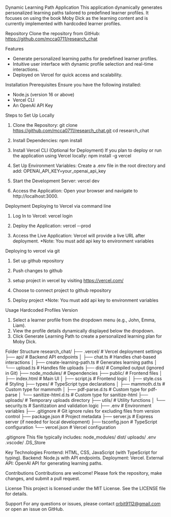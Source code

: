 Dynamic Learning Path Application
This application dynamically generates personalized learning paths tailored to predefined learner profiles. It focuses on using the book Moby Dick as the learning content and is currently implemented with hardcoded learner profiles.


Repository
Clone the repository from GitHub: https://github.com/mcca0711/research_chat


Features
- Generate personalized learning paths for predefined learner profiles.
- Intuitive user interface with dynamic profile selection and real-time interactions.
- Deployed on Vercel for quick access and scalability.


Installation
Prerequisites
Ensure you have the following installed:

- Node.js (version 16 or above)
- Vercel CLI
- An OpenAI API Key

Steps to Set Up Locally
1. Clone the Repository:
   git clone https://github.com/mcca0711/research_chat.git
   cd research_chat

2. Install Dependencies:
   npm install

3. Install Vercel CLI (Optional for Deployment)
   If you plan to deploy or run the application using Vercel locally:
   npm install -g vercel

4. Set Up Environment Variables: Create a .env file in the root directory and add:
   OPENAI_API_KEY=your_openai_api_key

5. Start the Development Server:
   vercel dev

6. Access the Application: Open your browser and navigate to http://localhost:3000.


Deployment
Deploying to Vercel via command line
1. Log In to Vercel:
   vercel login
   
2. Deploy the Application:
   vercel --prod
   
3. Access the Live Application: Vercel will provide a live URL after deployment.
   *Note: You must add api key to environment variables

Deploying to vercel via git
1. Set up github repository

2. Push changes to github

3. setup project in vercel by visiting https://vercel.com/

4. Choose to connect project to github repository

5. Deploy project
   *Note: You must add api key to environment variables


Usage
Hardcoded Profiles Version
1. Select a learner profile from the dropdown menu (e.g., John, Emma, Liam).
2. View the profile details dynamically displayed below the dropdown.
3. Click Generate Learning Path to create a personalized learning plan for Moby Dick.


Folder Structure
research_chat/
├── .vercel/                  # Vercel deployment settings
├── api/                      # Backend API endpoints
│   ├── chat.ts               # Handles chat-based interactions
│   ├── create-learning-path.ts # Generates learning paths
│   └── upload.ts             # Handles file uploads
├── dist/                     # Compiled output (ignored in Git)
├── node_modules/             # Dependencies
├── public/                   # Frontend files
│   ├── index.html            # Main UI
│   ├── script.js             # Frontend logic
│   ├── style.css             # Styling
├── types/                    # TypeScript type declarations
│   ├── mammoth.d.ts          # Custom type for mammoth
│   ├── pdf-parse.d.ts        # Custom type for pdf-parse
│   └── sanitize-html.d.ts    # Custom type for sanitize-html
├── uploads/                  # Temporary uploads directory
├── utils/                    # Utility functions
│   └── security.ts           # Sanitization and validation logic
├── .env                      # Environment variables
├── .gitignore                # Git ignore rules for excluding files from version control
├── package.json              # Project metadata
├── server.js                 # Express server (if needed for local development)
├── tsconfig.json             # TypeScript configuration
└── vercel.json               # Vercel configuration

.gitignore
This file typically includes:
node_modules/
dist/
uploads/
.env
.vscode/
.DS_Store


Key Technologies
Frontend: HTML, CSS, JavaScript (with TypeScript for typing).
Backend: Node.js with API endpoints.
Deployment: Vercel.
External API: OpenAI API for generating learning paths.


Contributions
Contributions are welcome! Please fork the repository, make changes, and submit a pull request.


License
This project is licensed under the MIT License. See the LICENSE file for details.


Support
For any questions or issues, please contact orbit9112@gmail.com or open an issue on GitHub.
